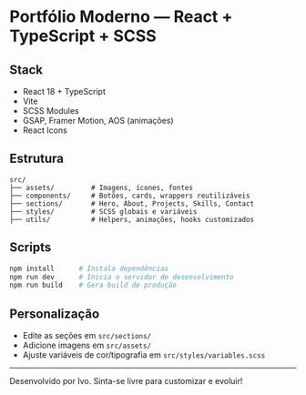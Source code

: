 # Portfólio Moderno — React + TypeScript + SCSS

## Stack
- React 18 + TypeScript
- Vite
- SCSS Modules
- GSAP, Framer Motion, AOS (animações)
- React Icons

## Estrutura
```
src/
├── assets/         # Imagens, ícones, fontes
├── components/     # Botões, cards, wrappers reutilizáveis
├── sections/       # Hero, About, Projects, Skills, Contact
├── styles/         # SCSS globais e variáveis
├── utils/          # Helpers, animações, hooks customizados
```

## Scripts
```bash
npm install      # Instala dependências
npm run dev      # Inicia o servidor de desenvolvimento
npm run build    # Gera build de produção
```

## Personalização
- Edite as seções em `src/sections/`
- Adicione imagens em `src/assets/`
- Ajuste variáveis de cor/tipografia em `src/styles/variables.scss`

---

Desenvolvido por Ivo. Sinta-se livre para customizar e evoluir!
